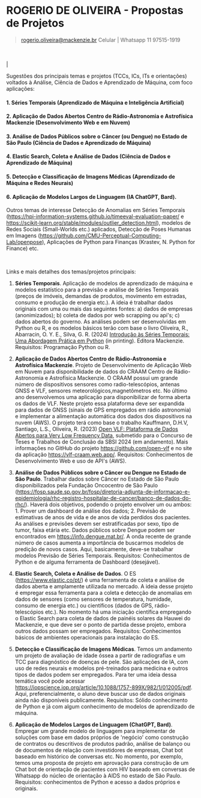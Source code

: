 # ROGERIO DE OLIVEIRA - Propostas de Projetos

> rogerio.oliveira@mackenzie.br
> Celular | Whatsapp 11 97515-1919

<br>
<br>|

Sugestões dos principais temas e projetos (TCCs, ICs, ITs e orientações) voltados à Análise, Ciência de Dados e Aprendizado de Máquina, com foco aplicações:

#### 1. Séries Temporais (Aprendizado de Máquina e Inteligência Artificial) 

#### 2. Aplicação de Dados Abertos Centro de Rádio-Astronomia e Astrofísica Mackenzie (Desenvolvimento Web e em Nuvem)

#### 3. Análise de Dados Públicos sobre o Câncer (ou Dengue) no Estado de São Paulo (Ciência de Dados e Aprendizado de Máquina)

#### 4. Elastic Search, Coleta e Análise de Dados (Ciência de Dados e Aprendizado de Máquina)

#### 5. Detecção e Classificação de Imagens Médicas (Aprendizado de Máquina e Redes Neurais)

#### 6. Aplicação de Modelos Largos de Linguagem (IA ChatGPT, Bard).

Outros temas de interesse Detecção de Anomalias em Séries Temporais (https://hpi-information-systems.github.io/timeeval-evaluation-paper/ e https://scikit-learn.org/stable/modules/outlier_detection.html), modelos de Redes Sociais (Small-Worlds etc.) aplicados, Detecção de Poses Humanas em Imagens (https://github.com/CMU-Perceptual-Computing-Lab/openpose), Aplicações de Python para Finanças (Krastev, N. Python for Finance) etc.

<br>

Links e mais detalhes dos temas/projetos principais: 

1. **Séries Temporais**. Aplicação de modelos de aprendizado de máquina e modelos estatístico para a previsão e análise de Séries Temporais (preços de imóveis, demandas de produtos, movimento em estradas, consumo e produção de energia etc.). A ideia é trabalhar dados originais com uma ou mais das seguintes fontes: a) dados de empresas (anonimizados); b) coleta de dados por web scrapping ou api's; c) dados abertos do governo. As análises podem ser desenvolvidas em Python ou R, e os modelos básicos terão com base o livro Oliveira, R., Abarracin, O. Y. E., Silva, G. R. (2024) [Introdução às Séries Temporais: Uma Abordagem Prática em Python](https://github.com/Introducao-Series-Temporais-em-Python/Book) (in printing). Editora Mackenzie. Requisitos: Programação Python ou R.   

2. **Aplicação de Dados Abertos Centro de Rádio-Astronomia e Astrofísica Mackenzie**. Projeto de Desenvolvimento de Aplicação Web em Nuvem para disponibilidade de dados do CRAAM Centro de Rádio-Astronomia e Astrofísica Mackenzie. O CRAAM possui um grande número de dispositivos sensores como radio-telescópios, antenas GNSS e VLF, sensores meteorológicos,magnetômetros etc. No último ano desenvolvemos uma aplicação para disponibilizar de forma aberta os dados de VLF. Neste projeto essa plataforma deve ser expandida para dados de GNSS (sinais de GPS empregados em rádio astronomia) e implementar a alimentação automática dos dados dos dispositivos na nuvem (AWS). O projeto terá como base o trabalho Kauffmann, D.H.V, Santiago, L.S., Oliveira, R. (2023) [Open VLF: Plataforma de Dados Abertos para Very Low Frequency Data](https://github.com/open-vlf/academic/blob/main/Open%20VLF%20TCC.pdf), submetido para o Concurso de Teses e Trabalhos de Conclusão da SBSI 2024 (em andamento). Mais informações no GitHub do projeto https://github.com/open-vlf e no site da aplicação https://vlf-craam.web.app/. Requisitos: Conhecimentos de Desenvolvimento Web e uso de API's (AWS).

3. **Análise de Dados Públicos sobre o Câncer ou Dengue no Estado de São Paulo**. Trabalhar dados sobre Câncer no Estado de São Paulo disponibilizados pela Fundação Oncocentro de São Paulo (https://fosp.saude.sp.gov.br/fosp/diretoria-adjunta-de-informacao-e-epidemiologia/rhc-registro-hospitalar-de-cancer/banco-de-dados-do-rhc/). Haverá dois objetivos, podendo o projeto envolver um ou ambos: 1. Prover um dashboard de análise dos dados; 2. Previsão de estimativas de anos de vida e de anos de vida perdidos dos pacientes. As análises e previsões devem ser estratificadas por sexo, tipo de tumor, faixa etária etc. Dados públicos sobre Dengue podem ser encontrados em https://info.dengue.mat.br/. A onda recente de grande número de casos aumenta a importância de buscarmos modelos de predição de novos casos. Aqui, basicamente, deve-se trabalhar modelos Previsão de Séries Temporais. Requisitos: Conhecimentos de Python e de alguma ferramenta de Dashboard (desejável).

4. **Elastic Search, Coleta e Análise de Dados**. O ES (https://www.elastic.co/pt/) é uma ferramenta de coleta e análise de dados aberta e amplamente utilizada no mercado. A ideia desse projeto é empregar essa ferramenta para a coleta e detecção de anomalias em dados de sensores (como sensores de temperatura, humidade, consumo de energia etc.) ou científicos (dados de GPS, rádio-telescópios etc.). No momento há uma iniciação científica empregando o Elastic Search para coleta de dados de painéis solares da Hauwei do Mackenzie, e que deve ser o ponto de partida desse projeto, embora outros dados possam ser empregados. Requisitos: Conhecimentos básicos de ambientes operacionais para instalação do ES.

5. **Detecção e Classificação de Imagens Médicas**. Temos um andamento um projeto de avaliação de idade óssea a partir de radiografias e um TCC para diagnóstico de doenças de pele. São aplicações de IA, com uso de redes neurais e modelos pré-treinados para medicina e outros tipos de dados podem ser empregados. Para ter uma ideia dessa temática você pode acessar https://iopscience.iop.org/article/10.1088/1757-899X/982/1/012005/pdf. Aqui, preferencialmente, o aluno deve buscar uso de dados originais ainda não disponíveis publicamente. Requisitos: Sólido conhecimento de Python e já com algum conhecimento de modelos de aprendizado de máquina.

6. **Aplicação de Modelos Largos de Linguagem (ChatGPT, Bard)**. Empregar um grande modelo de linguagem para implementar de soluções com base em dados próprios de 'negócio' como construção de contratos ou descritivos de produtos padrão, análise de balanço ou de documentos de relação com investidores de empresas, Chat bot baseado em histórico de conversas etc. 
No momento, por exemplo, temos uma proposta de projeto em aprovação para construção de um Chat bot de orientação de pacientes com HIV baseado em conversas de Whatsapp do núcleo de orientação à AIDS no estado de São Paulo. Requisitos: conhecimentos de Python e acesso a dados próprios e originais.




